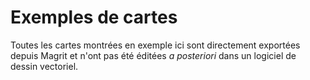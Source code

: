 # Exemples de cartes

Toutes les cartes montrées en exemple ici sont directement exportées depuis Magrit et n'ont pas été éditées *a posteriori*
dans un logiciel de dessin vectoriel.

<ZoomImg
    src="/example_map_climbing_in_paris.png"
    alt="Carte 'Climbing in Paris'"
    caption="Climbing in Paris (Réalisation: Ronan Ysebaert)"
/>

<ZoomImg
    src="/example_map_europe_1.png"
    alt="Carte 'Où sont les jeunes en Europe'"
    caption="Où sont les jeunes en Europe (Réalisation: Ronan Ysebaert)"
/>

<ZoomImg
    src="/example_map_world_subregions.png"
    alt="Carte 'Principaux ensembles régionaux dans le Monde'"
    caption="Principaux ensembles régionaux dans le Monde (Réalisation: Ronan Ysebaert)"
/>

<ZoomImg
    src="/example_map_world_tree.png"
    alt="Carte 'La tête dans les arbres ?'"
    caption="La tête dans les arbres ? (Réalisation: Ronan Ysebaert)"
/>

<ZoomImg
    src="/example_map_world_wealth.png"
    alt="Carte 'Les lignes de fracture de richesses mondiales'"
    caption="Les lignes de fracture de richesses mondiales (Réalisation: Ronan Ysebaert)"
/>

<ZoomImg
    src="/example_map_cinema_paris.png"
    alt="Carte 'Établissements cinématographiques à Paris'"
    caption="Établissements cinématographiques à Paris"
/>
